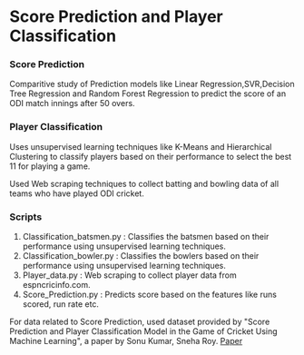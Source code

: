 # Score Prediction and Player Classification


<h3>Score Prediction </h3>
        Comparitive study of Prediction models like Linear Regression,SVR,Decision Tree Regression and Random Forest Regression to predict the score of an ODI match innings after 50 overs.


<h3>Player Classification </h3>
        Uses unsupervised learning techniques like K-Means and Hierarchical Clustering to classify players based on their performance to select the best 11 for playing a game.


Used Web scraping techniques to collect batting and bowling data of all teams who have played ODI cricket.



<h3>Scripts</h3>
<ol>
  <li>Classification_batsmen.py : Classifies the batsmen based on their performance using unsupervised learning techniques.</li>
  <li>Classification_bowler.py : Classifies the bowlers based on their performance using unsupervised learning techniques.</li>
  <li>Player_data.py : Web scraping to collect player data from espncricinfo.com.</li>
  <li>Score_Prediction.py : Predicts score based on the features like runs scored, run rate etc.</li>
</ol>


For data related to Score Prediction, used dataset provided by "Score Prediction and Player Classification Model in the Game of Cricket Using Machine Learning", a paper by Sonu Kumar, Sneha Roy.
<a href="https://www.ijser.org/researchpaper/Score-Prediction-and-Player-Classification-Model-in-the-Game-of-Cricket-Using-Machine-Learning.pdf">Paper</a>

